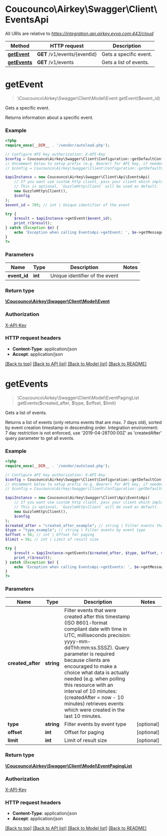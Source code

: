 # Coucounco\Airkey\Swagger\Client\EventsApi

All URIs are relative to *https://integration.api.airkey.evva.com:443/cloud*

Method | HTTP request | Description
------------- | ------------- | -------------
[**getEvent**](EventsApi.md#getEvent) | **GET** /v1/events/{eventId} | Gets a specific event.
[**getEvents**](EventsApi.md#getEvents) | **GET** /v1/events | Gets a list of events.


# **getEvent**
> \Coucounco\Airkey\Swagger\Client\Model\Event getEvent($event_id)

Gets a specific event.

Returns information about a specific event.

### Example
```php
<?php
require_once(__DIR__ . '/vendor/autoload.php');

// Configure API key authorization: X-API-Key
$config = Coucounco\Airkey\Swagger\Client\Configuration::getDefaultConfiguration()->setApiKey('X-API-Key', 'YOUR_API_KEY');
// Uncomment below to setup prefix (e.g. Bearer) for API key, if needed
// $config = Coucounco\Airkey\Swagger\Client\Configuration::getDefaultConfiguration()->setApiKeyPrefix('X-API-Key', 'Bearer');

$apiInstance = new Coucounco\Airkey\Swagger\Client\Api\EventsApi(
    // If you want use custom http client, pass your client which implements `GuzzleHttp\ClientInterface`.
    // This is optional, `GuzzleHttp\Client` will be used as default.
    new GuzzleHttp\Client(),
    $config
);
$event_id = 789; // int | Unique identifier of the event

try {
    $result = $apiInstance->getEvent($event_id);
    print_r($result);
} catch (Exception $e) {
    echo 'Exception when calling EventsApi->getEvent: ', $e->getMessage(), PHP_EOL;
}
?>
```

### Parameters

Name | Type | Description  | Notes
------------- | ------------- | ------------- | -------------
 **event_id** | **int**| Unique identifier of the event |

### Return type

[**\Coucounco\Airkey\Swagger\Client\Model\Event**](../Model/Event.md)

### Authorization

[X-API-Key](../../README.md#X-API-Key)

### HTTP request headers

 - **Content-Type**: application/json
 - **Accept**: application/json

[[Back to top]](#) [[Back to API list]](../../README.md#documentation-for-api-endpoints) [[Back to Model list]](../../README.md#documentation-for-models) [[Back to README]](../../README.md)

# **getEvents**
> \Coucounco\Airkey\Swagger\Client\Model\EventPagingList getEvents($created_after, $type, $offset, $limit)

Gets a list of events.

Returns a list of events (only returns events that are max. 7 days old), sorted by event creation timestamp in descending order. Integration environment: 7 day restriction is not enforced, use '2019-04-28T00:00Z' as 'createdAfter' query parameter to get all events.

### Example
```php
<?php
require_once(__DIR__ . '/vendor/autoload.php');

// Configure API key authorization: X-API-Key
$config = Coucounco\Airkey\Swagger\Client\Configuration::getDefaultConfiguration()->setApiKey('X-API-Key', 'YOUR_API_KEY');
// Uncomment below to setup prefix (e.g. Bearer) for API key, if needed
// $config = Coucounco\Airkey\Swagger\Client\Configuration::getDefaultConfiguration()->setApiKeyPrefix('X-API-Key', 'Bearer');

$apiInstance = new Coucounco\Airkey\Swagger\Client\Api\EventsApi(
    // If you want use custom http client, pass your client which implements `GuzzleHttp\ClientInterface`.
    // This is optional, `GuzzleHttp\Client` will be used as default.
    new GuzzleHttp\Client(),
    $config
);
$created_after = "created_after_example"; // string | Filter events that were created after this timestamp (ISO 8601-format compliant date with time in UTC, milliseconds precision: yyyy-mm-ddThh:mm:ss.SSSZ). Query parameter is required because clients are encouraged to make a choice what data is actually needed (e.g. when polling this resource with an interval of 10 minutes: (createdAfter = now - 10 minutes) retrieves events which were created in the last 10 minutes.
$type = "type_example"; // string | Filter events by event type
$offset = 56; // int | Offset for paging
$limit = 56; // int | Limit of result size

try {
    $result = $apiInstance->getEvents($created_after, $type, $offset, $limit);
    print_r($result);
} catch (Exception $e) {
    echo 'Exception when calling EventsApi->getEvents: ', $e->getMessage(), PHP_EOL;
}
?>
```

### Parameters

Name | Type | Description  | Notes
------------- | ------------- | ------------- | -------------
 **created_after** | **string**| Filter events that were created after this timestamp (ISO 8601-format compliant date with time in UTC, milliseconds precision: yyyy-mm-ddThh:mm:ss.SSSZ). Query parameter is required because clients are encouraged to make a choice what data is actually needed (e.g. when polling this resource with an interval of 10 minutes: (createdAfter &#x3D; now - 10 minutes) retrieves events which were created in the last 10 minutes. |
 **type** | **string**| Filter events by event type | [optional]
 **offset** | **int**| Offset for paging | [optional]
 **limit** | **int**| Limit of result size | [optional]

### Return type

[**\Coucounco\Airkey\Swagger\Client\Model\EventPagingList**](../Model/EventPagingList.md)

### Authorization

[X-API-Key](../../README.md#X-API-Key)

### HTTP request headers

 - **Content-Type**: application/json
 - **Accept**: application/json

[[Back to top]](#) [[Back to API list]](../../README.md#documentation-for-api-endpoints) [[Back to Model list]](../../README.md#documentation-for-models) [[Back to README]](../../README.md)

